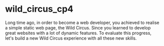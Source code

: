 # wild_circus_cp4
Long time ago, in order to become a web developer, you achieved to realise a simple static web page, the Wild Circus.  Since you learned to develop great websites with a lot of dynamic features. To evaluate this progress, let's build a new Wild Circus experience with all these new skills.

